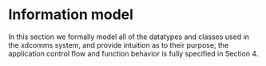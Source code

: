 # Information model

In this section we formally model all of the datatypes and classes used in the xdcomms system, and provide intuition as to their purpose; the application control flow and function behavior is fully specified in Section 4.